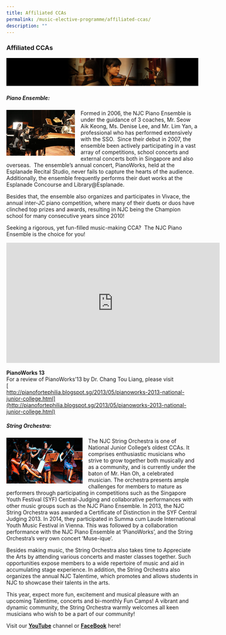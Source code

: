 ```yaml
---
title: Affiliated CCAs
permalink: /music-elective-programme/affiliated-ccas/
description: ""
---
```

### Affiliated CCAs

![](/images/musicp2.png)

##### Piano Ensemble:

<img src="/images/musicp4.png" style="width:180px;height:120px;margin-right:15px;" align = "left">  Formed in 2006, the NJC Piano Ensemble is under the guidance of 3 coaches, Mr. Seow Aik Keong, Ms. Denise Lee, and Mr. Lim Yan, a professional who has performed extensively with the SSO.  Since their debut in 2007, the ensemble been actively participating in a vast array of competitions, school concerts and external concerts both in Singapore and also overseas.  The ensemble’s annual concert, PianoWorks, held at the Esplanade Recital Studio, never fails to capture the hearts of the audience.  Additionally, the ensemble frequently performs their duet works at the Esplanade Concourse and Library@Esplanade.

Besides that, the ensemble also organizes and participates in Vivace, the annual inter-JC piano competition, where many of their duets or duos have clinched top prizes and awards, resulting in NJC being the Champion school for many consecutive years since 2010!

Seeking a rigorous, yet fun-filled music-making CCA?  The NJC Piano Ensemble is the choice for you!

<iframe width="560" height="315" src="https://www.youtube.com/embed/W9gb96OU5SQ" title="YouTube video player" frameborder="0" allow="accelerometer; autoplay; clipboard-write; encrypted-media; gyroscope; picture-in-picture" allowfullscreen></iframe>

**PianoWorks 13**  
For a review of PianoWorks’13 by Dr. Chang Tou Liang, please visit  
[  
http://pianofortephilia.blogspot.sg/2013/05/pianoworks-2013-national-junior-college.html](http://pianofortephilia.blogspot.sg/2013/05/pianoworks-2013-national-junior-college.html)

##### String Orchestra:

<img src="/images/musicp5.png" style="width:200px;height:120px;margin-right:15px;" align = "left"> The NJC String Orchestra is one of National Junior College’s oldest CCAs. It comprises enthusiastic musicians who strive to grow together both musically and as a community, and is currently under the baton of Mr. Han Oh, a celebrated musician. The orchestra presents ample challenges for members to mature as performers through participating in competitions such as the Singapore Youth Festival (SYF) Central-Judging and collaborative performances with other music groups such as the NJC Piano Ensemble. In 2013, the NJC String Orchestra was awarded a Certificate of Distinction in the SYF Central Judging 2013. In 2014, they participated in Summa cum Laude International Youth Music Festival in Vienna. This was followed by a collaboration performance with the NJC Piano Ensemble at ‘PianoWorks’, and the String Orchestra’s very own concert ‘Muse-ique’.

Besides making music, the String Orchestra also takes time to Appreciate the Arts by attending various concerts and master classes together. Such opportunities expose members to a wide repertoire of music and aid in accumulating stage experience. In addition, the String Orchestra also organizes the annual NJC Talentime, which promotes and allows students in NJC to showcase their talents in the arts.

This year, expect more fun, excitement and musical pleasure with an upcoming Talentime, concerts and bi-monthly Fun Camps! A vibrant and dynamic community, the String Orchestra warmly welcomes all keen musicians who wish to be a part of our community!

Visit our [**YouTube**](https://www.youtube.com/channel/UC30BEnYeMEgzpwH7FglyOiQ?view_as=public "Strings YouTube Channel") channel or **[FaceBook](https://www.facebook.com/NJCstrings?ref=aymt_homepage_panel "Strings FaceBook")** here!
		 
